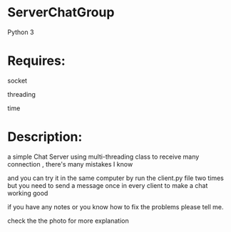 # ServerChatGroup

Python 3 

# Requires:	

socket

threading

time

# Description:

a simple Chat Server using multi-threading class to receive many connection , there's many mistakes I know

and you can try it in the same computer by run the client.py file two times but you need to send a message once in every client to make a chat working good 

if you have any notes or you know how to fix the problems please tell me.

check the the photo for more explanation


